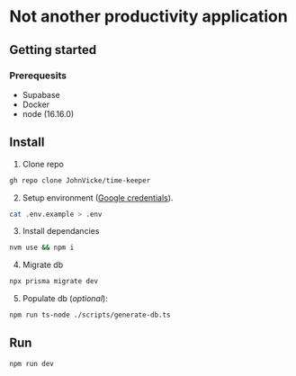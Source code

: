 # Not another productivity application

## Getting started

### Prerequesits

- Supabase
- Docker
- node (16.16.0)

## Install

1. Clone repo

```bash
gh repo clone JohnVicke/time-keeper
```

2. Setup environment ([Google credentials](https://console.cloud.google.com/)).

```bash
cat .env.example > .env
```

3. Install dependancies

```bash
nvm use && npm i
```

4. Migrate db

```bash
npx prisma migrate dev
```

5.  Populate db (_optional_):

```bash
npm run ts-node ./scripts/generate-db.ts
```

## Run

```bash
npm run dev
```
